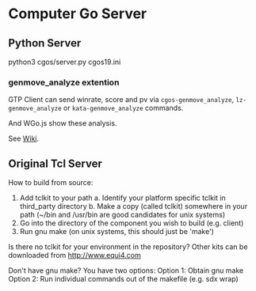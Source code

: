 # Computer Go Server

## Python Server

python3 cgos/server.py cgos19.ini

### genmove_analyze extention

GTP Client can send winrate, score and pv via `cgos-genmove_analyze`, `lz-genmove_analyze` or `kata-genmove_analyze` commands.

And WGo.js show these analysis.

See [Wiki](https://github.com/zakki/cgos/wiki/GTP-tournament-game-expansion).

## Original Tcl Server

How to build from source:
1. Add tclkit to your path
  a. Identify your platform specific tclkit in third_party directory
  b. Make a copy (called tclkit) somewhere in your path
     (~/bin and /usr/bin are good candidates for unix systems)
2. Go into the directory of the component you wish to build (e.g. client)
3. Run gnu make (on unix systems, this should just be 'make')

Is there no tclkit for your environment in the repository?
Other kits can be downloaded from  http://www.equi4.com

Don't have gnu make?  You have two options:
Option 1: Obtain gnu make
Option 2: Run individual commands out of the makefile (e.g. sdx wrap)
